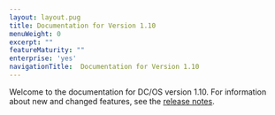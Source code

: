 ```yaml
---
layout: layout.pug
title: Documentation for Version 1.10
menuWeight: 0
excerpt: ""
featureMaturity: ""
enterprise: 'yes'
navigationTitle:  Documentation for Version 1.10
---
```


Welcome to the documentation for DC/OS version 1.10. For information about new and changed features, see the [release notes](/1.9/release-notes/).